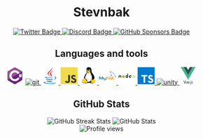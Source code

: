 <h1 align="center">Stevnbak</h1>
<div id="badges" align="center">
  <a href="https://twitter.com/Stevnbk">
    <img src="https://img.shields.io/badge/Twitter-blue?style=for-the-badge&logo=twitter&logoColor=white" height="40" alt="Twitter Badge" />
  </a>
  <a href="https://discordapp.com/users/307900989455859723">
    <img src="https://img.shields.io/badge/Discord-grey?style=for-the-badge&logo=discord&logoColor=white" height="40" alt="Discord Badge" />
  </a>
  <a href="https://github.com/sponsors/stevnbak">
    <img src="https://img.shields.io/badge/GitHub Sponsors-red?style=for-the-badge&logo=heart&logoColor=white" height="40" alt="GitHub Sponsors Badge" />
  </a>
</div>
<h2 align="center">Languages and tools</h2>
<div align="center">
  <a href="https://www.w3schools.com/cs/" target="_blank" rel="noreferrer"> <img src="https://raw.githubusercontent.com/devicons/devicon/master/icons/csharp/csharp-original.svg" alt="csharp" width="40" height="40"/></a>
  <a href="https://git-scm.com/" target="_blank" rel="noreferrer"> <img src="https://www.vectorlogo.zone/logos/git-scm/git-scm-icon.svg" alt="git" width="40" height="40"/> </a>
  <a href="https://www.java.com" target="_blank" rel="noreferrer"> <img src="https://raw.githubusercontent.com/devicons/devicon/master/icons/java/java-original.svg" alt="java" width="40" height="40"/> </a>
  <a href="https://developer.mozilla.org/en-US/docs/Web/JavaScript" target="_blank" rel="noreferrer"> <img src="https://raw.githubusercontent.com/devicons/devicon/master/icons/javascript/javascript-original.svg" alt="javascript" width="40" height="40"/> </a>
  <a href="https://www.linux.org/" target="_blank" rel="noreferrer"> <img src="https://raw.githubusercontent.com/devicons/devicon/master/icons/linux/linux-original.svg" alt="linux" width="40" height="40"/> </a>
  <a href="https://www.mysql.com/" target="_blank" rel="noreferrer"> <img src="https://raw.githubusercontent.com/devicons/devicon/master/icons/mysql/mysql-original-wordmark.svg" alt="mysql" width="40" height="40"/> </a>
  <a href="https://nodejs.org" target="_blank" rel="noreferrer"> <img src="https://raw.githubusercontent.com/devicons/devicon/master/icons/nodejs/nodejs-original-wordmark.svg" alt="nodejs" width="40" height="40"/> </a>
  <a href="https://www.typescriptlang.org/" target="_blank" rel="noreferrer"> <img src="https://raw.githubusercontent.com/devicons/devicon/master/icons/typescript/typescript-original.svg" alt="typescript" width="40" height="40"/> </a>
  <a href="https://unity.com/" target="_blank" rel="noreferrer"> <img src="https://www.vectorlogo.zone/logos/unity3d/unity3d-icon.svg" alt="unity" width="40" height="40"/> </a>
  <a href="https://vuejs.org/" target="_blank" rel="noreferrer"> <img src="https://raw.githubusercontent.com/devicons/devicon/master/icons/vuejs/vuejs-original-wordmark.svg" alt="vuejs" width="40" height="40"/> </a>
</div>
<h2 align="center">GitHub Stats</h2>
<div align="center">
  <img src="http://github-readme-streak-stats.herokuapp.com?user=stevnbak&theme=dark&hide_border=true&date_format=j%20M%5B%20Y%5D&mode=weekly" alt="GitHub Streak Stats" />
  <img src="https://github-readme-stats.vercel.app/api?username=stevnbak&show_icons=true&locale=en" alt="GitHub Stats" />
</div>
<div align="center">
    <img src="https://komarev.com/ghpvc/?username=stevnbak&style=flat-square&color=blue" width="150" alt="Profile views"/>
</div>
